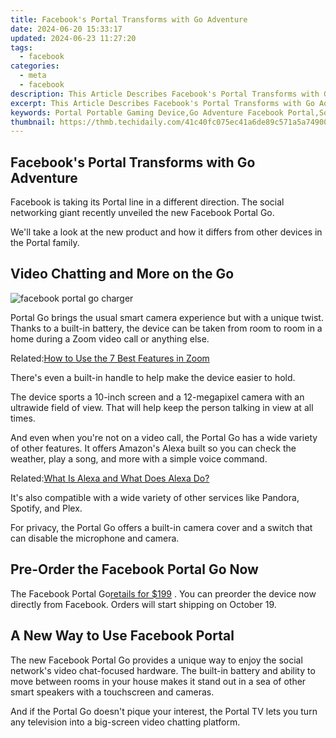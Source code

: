 ```yaml
---
title: Facebook's Portal Transforms with Go Adventure
date: 2024-06-20 15:33:17
updated: 2024-06-23 11:27:20
tags:
  - facebook
categories:
  - meta
  - facebook
description: This Article Describes Facebook's Portal Transforms with Go Adventure
excerpt: This Article Describes Facebook's Portal Transforms with Go Adventure
keywords: Portal Portable Gaming Device,Go Adventure Facebook Portal,Social Media Hub,Streaming Service, Portal Live,Facebook's New Gaming Console,Portal TV for Kids and Adults,Multiplayer Portal Game Experience
thumbnail: https://thmb.techidaily.com/41c40fc075ec41a6de89c571a5a74900b640b77fd911558c6dd5abd8173773bf.jpg
---
```


## Facebook's Portal Transforms with Go Adventure

 Facebook is taking its Portal line in a different direction. The social networking giant recently unveiled the new Facebook Portal Go.

 We'll take a look at the new product and how it differs from other devices in the Portal family.

## Video Chatting and More on the Go

![facebook portal go charger](https://static1.makeuseofimages.com/wordpress/wp-content/uploads/2021/09/facebook-portal-go-charger-1.jpg)

 Portal Go brings the usual smart camera experience but with a unique twist. Thanks to a built-in battery, the device can be taken from room to room in a home during a Zoom video call or anything else.

 Related:[How to Use the 7 Best Features in Zoom](https://www.makeuseof.com/how-to-use-the-7-best-features-in-zoom/)

 There's even a built-in handle to help make the device easier to hold.

 The device sports a 10-inch screen and a 12-megapixel camera with an ultrawide field of view. That will help keep the person talking in view at all times.

 And even when you're not on a video call, the Portal Go has a wide variety of other features. It offers Amazon's Alexa built so you can check the weather, play a song, and more with a simple voice command.

 Related:[What Is Alexa and What Does Alexa Do?](https://www.makeuseof.com/what-does-alexa-do/)

 It's also compatible with a wide variety of other services like Pandora, Spotify, and Plex.

 For privacy, the Portal Go offers a built-in camera cover and a switch that can disable the microphone and camera.

## Pre-Order the Facebook Portal Go Now

 The Facebook Portal Go[retails for $199](https://portal.facebook.com/products/portal-go/) . You can preorder the device now directly from Facebook. Orders will start shipping on October 19.

## A New Way to Use Facebook Portal

 The new Facebook Portal Go provides a unique way to enjoy the social network's video chat-focused hardware. The built-in battery and ability to move between rooms in your house makes it stand out in a sea of other smart speakers with a touchscreen and cameras.

 And if the Portal Go doesn't pique your interest, the Portal TV lets you turn any television into a big-screen video chatting platform.


<ins class="adsbygoogle"
     style="display:block"
     data-ad-format="autorelaxed"
     data-ad-client="ca-pub-7571918770474297"
     data-ad-slot="1223367746"></ins>



<ins class="adsbygoogle"
     style="display:block"
     data-ad-client="ca-pub-7571918770474297"
     data-ad-slot="8358498916"
     data-ad-format="auto"
     data-full-width-responsive="true"></ins>
